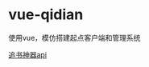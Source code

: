 # vue-qidian
使用vue，模仿搭建起点客户端和管理系统

[追书神器api](https://github.com/amumu233/zhuishushenqi/wiki/API-%E6%8E%A5%E5%8F%A3%E6%96%87%E6%A1%A3)
